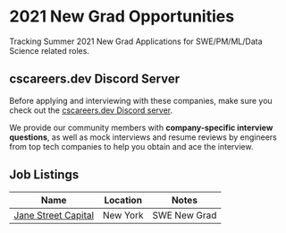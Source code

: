 # 2021 New Grad Opportunities

Tracking Summer 2021 New Grad Applications for SWE/PM/ML/Data Science related roles.

## cscareers.dev Discord Server

Before applying and interviewing with these companies, make sure you check out the [cscareers.dev Discord server](https://cscareers.dev/discord).

We provide our community members with **company-specific interview questions**, as well as mock interviews and resume reviews by engineers from top tech companies to help you obtain and ace the interview.

## Job Listings


| Name  |  Location |  Notes |
|---|---|---|
|[Jane Street Capital](https://www.janestreet.com/join-jane-street/position/4743431002/)| New York | SWE New Grad |

